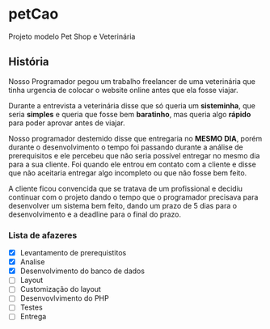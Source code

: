 # petCao
Projeto modelo Pet Shop e Veterinária



## História

Nosso Programador pegou um trabalho freelancer de uma veterinária que tinha urgencia de colocar o website online antes que ela fosse viajar.

Durante a entrevista a veterinária disse que só queria um **sisteminha**, que seria **simples** e queria que fosse bem **baratinho**, mas  queria algo **rápido** para poder aprovar antes de viajar.

Nosso programador destemido disse que entregaria no **MESMO DIA**, porém durante o desenvolvimento o tempo foi passando durante a análise de prerequisitos e ele percebeu que não seria possível entregar no mesmo dia para a sua cliente. Foi quando ele entrou em contato com a cliente e disse que não aceitaria entregar algo incompleto ou que não fosse bem feito.

A cliente ficou convencida que se tratava de um profissional e decidiu continuar com o projeto dando o tempo que o programador precisava para desenvolver um sistema bem feito, dando um prazo de 5 dias para o desenvolvimento e a deadline para o final do prazo.

### Lista de afazeres

- [x] Levantamento de prerequistitos
- [x] Analise
- [x] Desenvolvimento do banco de dados
- [ ] Layout
- [ ] Customização do layout
- [ ] Desenvovlvimento do PHP
- [ ] Testes
- [ ] Entrega

### 
